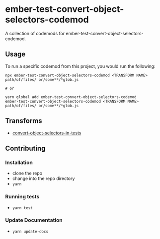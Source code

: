 # ember-test-convert-object-selectors-codemod


A collection of codemods for ember-test-convert-object-selectors-codemod.

## Usage

To run a specific codemod from this project, you would run the following:

```
npx ember-test-convert-object-selectors-codemod <TRANSFORM NAME> path/of/files/ or/some**/*glob.js

# or

yarn global add ember-test-convert-object-selectors-codemod
ember-test-convert-object-selectors-codemod <TRANSFORM NAME> path/of/files/ or/some**/*glob.js
```

## Transforms

<!--TRANSFORMS_START-->
* [convert-object-selectors-in-tests](transforms/convert-object-selectors-in-tests/README.md)
<!--TRANSFORMS_END-->

## Contributing

### Installation

* clone the repo
* change into the repo directory
* `yarn`

### Running tests

* `yarn test`

### Update Documentation

* `yarn update-docs`
